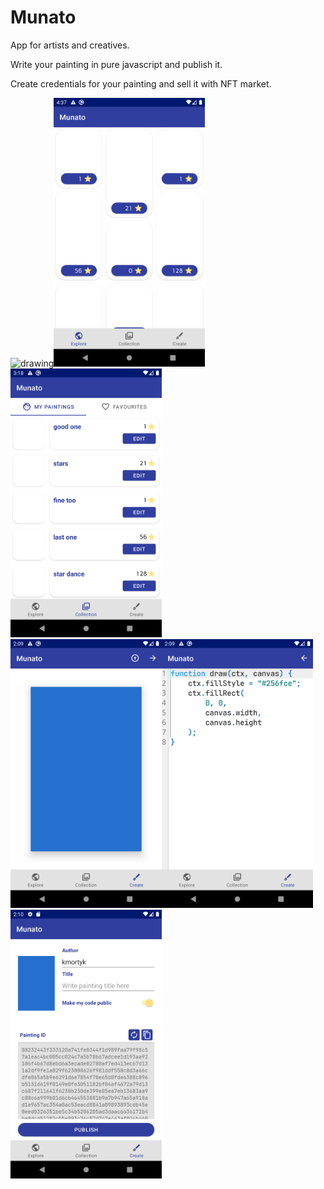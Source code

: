 # Munato

App for artists and creatives.

Write your painting in pure javascript and publish it.

Create credentials for your painting and sell it with NFT market.

<img src="app/src/main/assets/screens/device-2021-07-17-165120.png" alt="drawing" height="430"/><img src="app/src/main/assets/screens/device-2021-07-17-163759.png" alt="drawing" height="430"/><img src="app/src/main/assets/screens/device-2021-07-16-031816.png" alt="drawing" height="430"/>  
<img src="app/src/main/assets/screens/device-2021-07-15-020922.png" alt="drawing" height="430"/><img src="app/src/main/assets/screens/device-2021-07-15-020931.png" alt="drawing" height="430"/><img src="app/src/main/assets/screens/device-2021-07-18-141029.png" alt="drawing" height="430"/>  